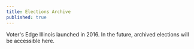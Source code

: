 ```yaml
---
title: Elections Archive
published: true
---
```



Voter's Edge Illinois launched in 2016. In the future, archived elections will be accessible here.
